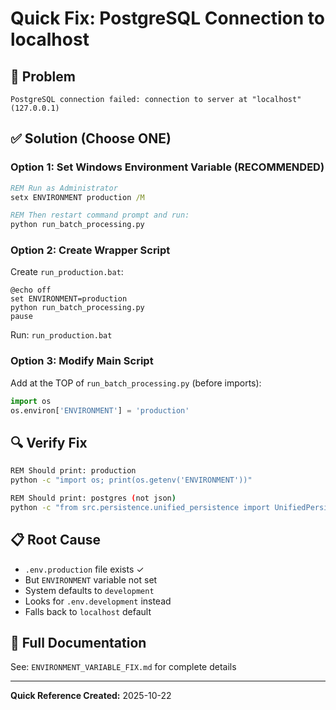 # Quick Fix: PostgreSQL Connection to localhost

## 🔴 Problem
```
PostgreSQL connection failed: connection to server at "localhost" (127.0.0.1)
```

## ✅ Solution (Choose ONE)

### Option 1: Set Windows Environment Variable (RECOMMENDED)
```cmd
REM Run as Administrator
setx ENVIRONMENT production /M

REM Then restart command prompt and run:
python run_batch_processing.py
```

### Option 2: Create Wrapper Script
Create `run_production.bat`:
```batch
@echo off
set ENVIRONMENT=production
python run_batch_processing.py
pause
```

Run: `run_production.bat`

### Option 3: Modify Main Script
Add at the TOP of `run_batch_processing.py` (before imports):
```python
import os
os.environ['ENVIRONMENT'] = 'production'
```

## 🔍 Verify Fix
```bash
REM Should print: production
python -c "import os; print(os.getenv('ENVIRONMENT'))"

REM Should print: postgres (not json)
python -c "from src.persistence.unified_persistence import UnifiedPersistenceManager; m=UnifiedPersistenceManager(); print(m.backend)"
```

## 📋 Root Cause
- `.env.production` file exists ✓
- But `ENVIRONMENT` variable not set
- System defaults to `development`
- Looks for `.env.development` instead
- Falls back to `localhost` default

## 📖 Full Documentation
See: `ENVIRONMENT_VARIABLE_FIX.md` for complete details

---
**Quick Reference Created:** 2025-10-22
